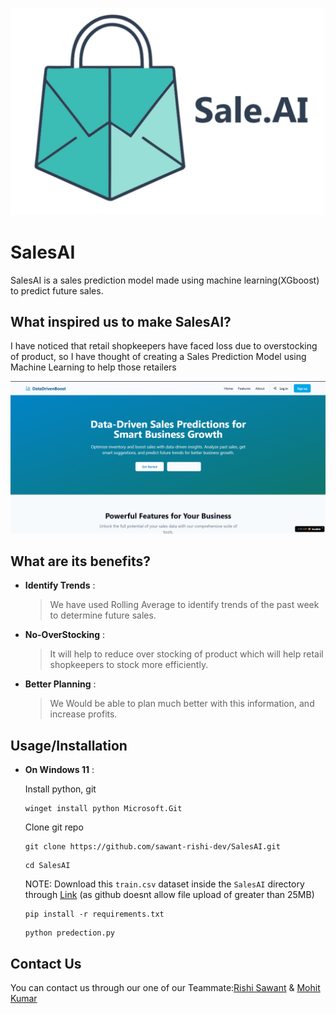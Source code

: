 ![Image](https://github.com/sawant-rishi-dev/SalesAI/blob/main/img/logo.jpg)
# SalesAI
SalesAI is a sales prediction model made using machine learning(XGboost) to predict future sales.

## What inspired us to make SalesAI?
I have noticed that retail shopkeepers have faced loss due to overstocking of product, so I have thought of creating a Sales Prediction Model using Machine Learning to help those retailers

![Image](https://github.com/sawant-rishi-dev/SalesAI/blob/main/img/image.png)

## What are its benefits?
- **Identify Trends** :
  > We have used Rolling Average to identify trends of the past week to determine future sales.
- **No-OverStocking** :
  > It will help to reduce over stocking of product which will help retail shopkeepers to stock more efficiently.
- **Better Planning** :
  > We Would be able to plan much better with this information, and increase profits.

## Usage/Installation
- **On Windows 11** :

  Install python, git
  ```
  winget install python Microsoft.Git
  ```
  
  Clone git repo
  ```
  git clone https://github.com/sawant-rishi-dev/SalesAI.git
  ```
  ```
  cd SalesAI
  ```
  NOTE: Download this `train.csv` dataset inside the `SalesAI` directory through [Link](https://drive.google.com/file/d/1bo5gVTLHjxqtMk45-ZRDd6OLc_0oz3uu/view?usp=sharing) (as github doesnt allow file upload of greater than 25MB)
  ```
  pip install -r requirements.txt
  ```
  ```
  python predection.py
  ```
## Contact Us
You can contact us through our one of our Teammate:[Rishi Sawant](https://www.linkedin.com/in/rishi-sawant-896192322/) & [Mohit Kumar](https://www.linkedin.com/in/kumar-mohit-dev/)
